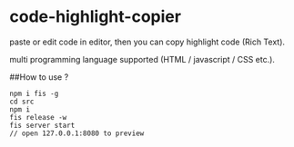 # code-highlight-copier


paste or edit code in editor, 
then you can copy highlight code (Rich Text).

multi programming language supported (HTML / javascript / CSS etc.).



##How to use ?
```
npm i fis -g
cd src
npm i
fis release -w
fis server start
// open 127.0.0.1:8080 to preview
```


